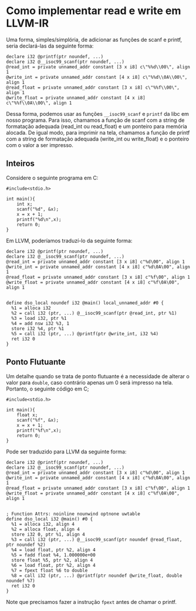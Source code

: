 # Como implementar read e write em LLVM-IR

Uma forma, simples/simplória, de adicionar as funções de scanf e printf, seria declará-las da seguinte forma:

```
declare i32 @printf(ptr noundef, ...)
declare i32 @__isoc99_scanf(ptr noundef, ...)
@read_int = private unnamed_addr constant [3 x i8] c\"%%d\\00\", align 1
@write_int = private unnamed_addr constant [4 x i8] c\"%%d\\0A\\00\", align 1
@read_float = private unnamed_addr constant [3 x i8] c\"%%f\\00\", align 1
@write_float = private unnamed_addr constant [4 x i8] c\"%%f\\0A\\00\", align 1
```

Dessa forma, podemos usar as funções `__isoc99_scanf` e `printf` da libc em nosso programa.  Para isso, chamamos a função de scanf com a string de formatação adequada (read\_int ou read\_float) e um ponteiro para memória alocada. De igual modo, para imprimir na tela, chamamos a função de printf com a string de formatação adequada (write\_int ou write\_float) e o ponteiro com o valor a ser impresso.

## Inteiros

Considere o seguinte programa em C:

```
#include<stdio.h>

int main(){
    int x;
    scanf("%d", &x);
    x = x + 1;
    printf("%d\n",x);
    return 0;
}
```

Em LLVM, poderíamos traduzí-lo da seguinte forma:

```
declare i32 @printf(ptr noundef, ...)
declare i32 @__isoc99_scanf(ptr noundef, ...)
@read_int = private unnamed_addr constant [3 x i8] c"%d\00", align 1
@write_int = private unnamed_addr constant [4 x i8] c"%d\0A\00", align 1
@read_float = private unnamed_addr constant [3 x i8] c"%f\00", align 1
@write_float = private unnamed_addr constant [4 x i8] c"%f\0A\00", align 1


define dso_local noundef i32 @main() local_unnamed_addr #0 {
  %1 = alloca i32
  %2 = call i32 (ptr, ...) @__isoc99_scanf(ptr @read_int, ptr %1)
  %3 = load i32, ptr %1
  %4 = add nsw i32 %3, 1
  store i32 %4, ptr %1
  %5 = call i32 (ptr, ...) @printf(ptr @write_int, i32 %4)
  ret i32 0
}
```

## Ponto Flutuante

Um detalhe quando se trata de ponto flutuante é a necessidade de alterar o valor para `double`, caso contrário apenas um 0 será impresso na tela. Portanto, o seguinte código em C;

```
#include<stdio.h>

int main(){
    float x;
    scanf("%f", &x);
    x = x + 1;
    printf("%f\n",x);
    return 0;
}
```

Pode ser traduzido para LLVM da seguinte forma:

```
declare i32 @printf(ptr noundef, ...)
declare i32 @__isoc99_scanf(ptr noundef, ...)
@read_int = private unnamed_addr constant [3 x i8] c"%d\00", align 1
@write_int = private unnamed_addr constant [4 x i8] c"%d\0A\00", align 1
@read_float = private unnamed_addr constant [3 x i8] c"%f\00", align 1
@write_float = private unnamed_addr constant [4 x i8] c"%f\0A\00", align 1


; Function Attrs: noinline nounwind optnone uwtable
define dso_local i32 @main() #0 {
  %1 = alloca i32, align 4
  %2 = alloca float, align 4
  store i32 0, ptr %1, align 4
  %3 = call i32 (ptr, ...) @__isoc99_scanf(ptr noundef @read_float, ptr noundef %2)
  %4 = load float, ptr %2, align 4
  %5 = fadd float %4, 1.000000e+00
  store float %5, ptr %2, align 4
  %6 = load float, ptr %2, align 4
  %7 = fpext float %6 to double
  %8 = call i32 (ptr, ...) @printf(ptr noundef @write_float, double noundef %7)
  ret i32 0
}
```

Note que precisamos fazer a instrução `fpext` antes de chamar o printf.

